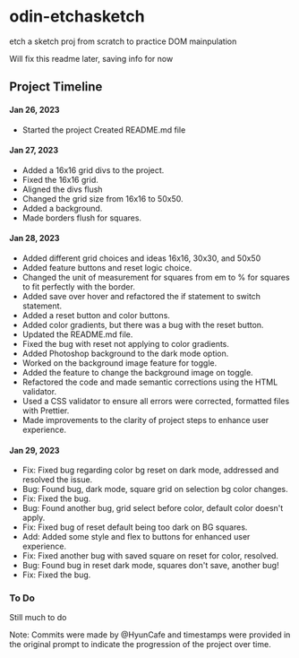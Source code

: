 # odin-etchasketch
etch a sketch proj from scratch to practice DOM mainpulation

 Will fix this readme later, saving info for now

## Project Timeline

#### Jan 26, 2023


* Started the project
Created README.md file

#### Jan 27, 2023

* Added a 16x16 grid divs to the project.
* Fixed the 16x16 grid.
* Aligned the divs flush
* Changed the grid size from 16x16 to 50x50.
* Added a background.
* Made borders flush for squares.

#### Jan 28, 2023

* Added different grid choices and ideas 16x16, 30x30, and 50x50
* Added feature buttons and reset logic choice.
* Changed the unit of measurement for squares from em to % for squares to fit perfectly with the border.
* Added save over hover and refactored the if statement to switch statement.
* Added a reset button and color buttons.
* Added color gradients, but there was a bug with the reset button.
* Updated the README.md file.
* Fixed the bug with reset not applying to color gradients.
* Added Photoshop background to the dark mode option.
* Worked on the background image feature for toggle.
* Added the feature to change the background image on toggle.
* Refactored the code and made semantic corrections using the HTML validator.
* Used a CSS validator to ensure all errors were corrected, formatted files with Prettier.
* Made improvements to the clarity of project steps to enhance user experience.

#### Jan 29, 2023
* Fix: Fixed bug regarding color bg reset on dark mode, addressed and resolved the issue.
* Bug: Found bug, dark mode, square grid on selection bg color changes.
* Fix: Fixed the bug.
* Bug: Found another bug, grid select before color, default color doesn't apply.
* Fix: Fixed bug of reset default being too dark on BG squares.
* Add: Added some style and flex to buttons for enhanced user experience.
* Fix: Fixed another bug with saved square on reset for color, resolved.
* Bug: Found bug in reset dark mode, squares don't save, another bug!
* Fix: Fixed the bug.

### To Do
Still much to do

Note: Commits were made by @HyunCafe and timestamps were provided in the original prompt to indicate the progression of the project over time.
